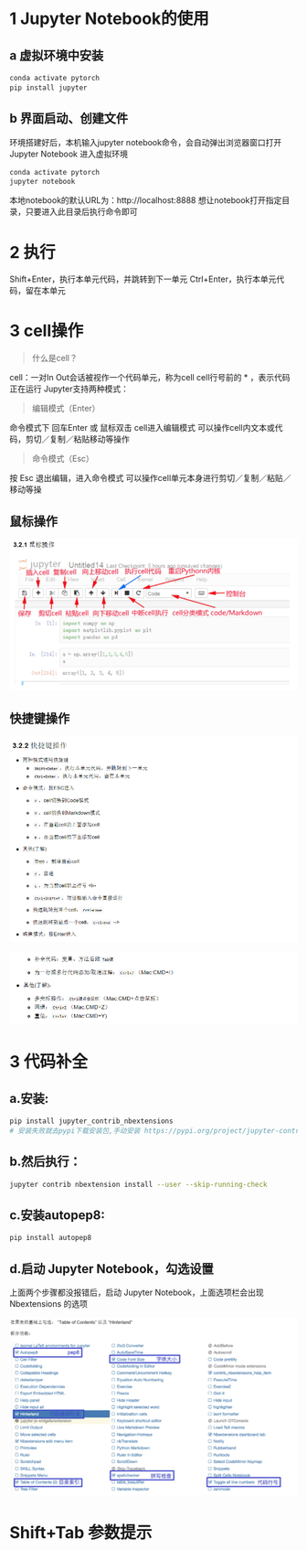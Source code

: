 # 1 Jupyter Notebook的使用
## a 虚拟环境中安装

```sh
conda activate pytorch
pip install jupyter
```





## b 界面启动、创建文件

环境搭建好后，本机输入jupyter notebook命令，会自动弹出浏览器窗口打开Jupyter Notebook
进入虚拟环境

```sh
conda activate pytorch
jupyter notebook
```

本地notebook的默认URL为：http://localhost:8888
想让notebook打开指定目录，只要进入此目录后执行命令即可

# 2 执行

Shift+Enter，执行本单元代码，并跳转到下一单元
Ctrl+Enter，执行本单元代码，留在本单元



# 3 cell操作
> 什么是cell？

cell：一对In Out会话被视作一个代码单元，称为cell
cell行号前的 * ，表示代码正在运行
Jupyter支持两种模式：



> 编辑模式（Enter）

命令模式下 回车Enter 或 鼠标双击 cell进入编辑模式
可以操作cell内文本或代码，剪切／复制／粘贴移动等操作



> 命令模式（Esc）

按 Esc 退出编辑，进入命令模式
可以操作cell单元本身进行剪切／复制／粘贴／移动等操



## 鼠标操作

![image-20210608133139274](Jupyter.assets/image-20210608133139274.png)



## 快捷键操作

![image-20210608133932274](Jupyter.assets/image-20210608133932274.png)

![image-20210608134004341](Jupyter.assets/image-20210608134004341.png)

# 3 代码补全

## a.安装:

```sh
pip install jupyter_contrib_nbextensions
# 安装失败就去pypi下载安装包,手动安装 https://pypi.org/project/jupyter-contrib-nbextensions/#files
```

## b.然后执行：
```sh
jupyter contrib nbextension install --user --skip-running-check
```

## c.安装autopep8:

```sh
pip install autopep8
```

## d.启动 Jupyter Notebook，勾选设置
上面两个步骤都没报错后，启动 Jupyter Notebook，上面选项栏会出现 Nbextensions 的选项

![image-20210608133641627](Jupyter.assets/image-20210608133641627.png)



# Shift+Tab 参数提示

